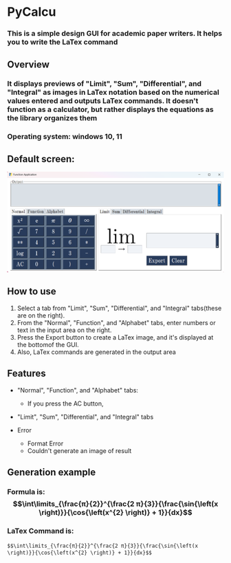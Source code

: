 # PyCalcu 
### This is a simple design GUI for academic paper writers. It helps you to write the LaTex command
## Overview
### It displays previews of "Limit", "Sum", "Differential", and "Integral" as images in LaTex notation based on the numerical values entered and outputs LaTex commands. It doesn't function as a calculator, but rather displays the equations as the library organizes them
### Operating system: windows 10, 11
## Default screen:
![gui screen](https://github.com/AreaEffectCloud/PyCalcu/blob/master/images/gui.png) 

## How to use
1. Select a tab from "Limit", "Sum", "Differential", and "Integral" tabs(these are on the right).
2. From the "Normal", "Function", and "Alphabet" tabs, enter numbers or text in the input area on the right.
3. Press the Export button to create a LaTex image, and it's displayed at the bottomof the GUI.
4. Also, LaTex commands are generated in the output area

## Features
+ "Normal", "Function", and "Alphabet" tabs:
   - If you press the AC button, 

+ "Limit", "Sum", "Differential", and "Integral" tabs

+ Error
   - Format Error
   - Couldn't generate an image of result

## Generation example
### Formula is: $$\int\limits_{\frac{π}{2}}^{\frac{2 π}{3}}{\frac{\sin{\left(x \right)}}{\cos{\left(x^{2} \right)} + 1}}{dx}$$
### LaTex Command is: 
```
$$\int\limits_{\frac{π}{2}}^{\frac{2 π}{3}}{\frac{\sin{\left(x \right)}}{\cos{\left(x^{2} \right)} + 1}}{dx}$$
```
